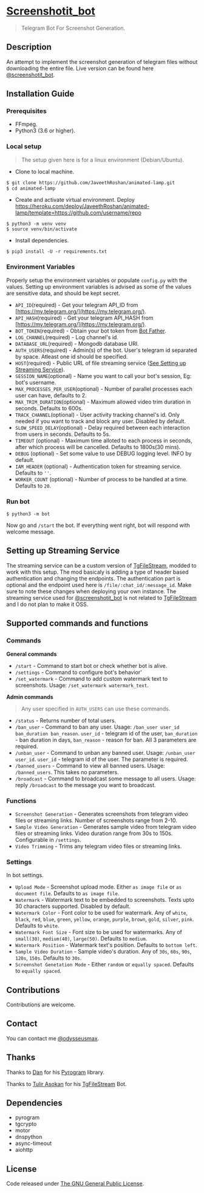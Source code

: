 # [Screenshotit_bot](https://tx.me/screenshotit_bot)

> Telegram Bot For Screenshot Generation.

## Description

An attempt to implement the screenshot generation of telegram files without downloading the entire file. Live version can be found here [@screenshotit_bot](https://tx.me/screenshotit_bot "Screenshot Generator Bot").

## Installation Guide

### Prerequisites

* FFmpeg.
* Python3 (3.6 or higher).

### Local setup

> The setup given here is for a linux environment (Debian/Ubuntu).

* Clone to local machine.

``` bash
$ git clone https://github.com/JaveethRoshan/animated-lamp.git
$ cd animated-lamp
````

* Create and activate virtual environment.
Deploy
https://heroku.com/deploy/JaveethRoshan/animated-lamp/template=https://github.com/username/repo


```
$ python3 -m venv venv
$ source venv/bin/activate
```

* Install dependencies.

```
$ pip3 install -U -r requirements.txt
```

### Environment Variables

Properly setup the environment variables or populate `config.py` with the values. Setting up environment variables is advised as some of the values are sensitive data, and should be kept secret.

* `API_ID`(required) - Get your telegram API_ID from [https://my.telegram.org/](https://my.telegram.org/).
* `API_HASH`(required) - Get your telegram API_HASH from [https://my.telegram.org/](https://my.telegram.org/).
* `BOT_TOKEN`(required) - Obtain your bot token from [Bot Father](https://t.me/BotFather "Bot Father").
* `LOG_CHANNEL`(required) - Log channel's id.
* `DATABASE_URL`(required) - Mongodb database URI.
* `AUTH_USERS`(required) - Admin(s) of the bot. User's telegram id separated by space. Atleast one id should be specified.
* `HOST`(required) - Public URL of file streaming service ([See Setting up Streaming Service](#setting-up-streaming-service)).
* `SESSION_NAME`(optional) - Name you want to call your bot's session, Eg: bot's username.
* `MAX_PROCESSES_PER_USER`(optional) - Number of parallel processes each user can have, defaults to 2.
* `MAX_TRIM_DURATION`(optional) - Maximum allowed video trim duration in seconds. Defaults to 600s.
* `TRACK_CHANNEL`(optional) - User activity tracking channel's id. Only needed if you want to track and block any user. Disabled by default.
* `SLOW_SPEED_DELAY`(optional) - Delay required between each interaction from users in seconds. Defaults to 5s.
* `TIMEOUT` (optional) - Maximum time alloted to each process in seconds, after which process will be cancelled. Defaults to 1800s(30 mins).
* `DEBUG` (optional) - Set some value to use DEBUG logging level. INFO by default.
* `IAM_HEADER` (optional) - Authentication token for streaming service. Defaults to `''`.
* `WORKER_COUNT` (optional) - Number of process to be handled at a time. Defaults to `20`.

### Run bot

`$ python3 -m bot`

Now go and `/start` the bot. If everything went right, bot will respond with welcome message.

## Setting up Streaming Service

The streaming service can be a custom version of [TgFileStream](https://github.com/tulir/tgfilestream), modded to work with this setup. The mod basicaly is adding a type of header based authentication and changing the endpoints. The authentication part is optional and the endpoint used here is `/file/:chat_id/:message_id`. Make sure to note these changes when deploying your own instance. The streaming service used for [@screenshotit_bot](https://tx.me/screenshotit_bot "Screenshot Generator Bot") is not related to [TgFileStream](https://github.com/tulir/tgfilestream) and I do not plan to make it OSS.

## Supported commands and functions

### Commands

**General commands**

* `/start` - Command to start bot or check whether bot is alive.
* `/settings` - Command to configure bot's behavior'
* `/set_watermark` - Command to add custom watermark text to screenshots. Usage: `/set_watermark watermark_text`.

**Admin commands**

> Any user specified in `AUTH_USERS` can use these commands.

* `/status` - Returns number of total users.
* `/ban_user` - Command to ban any user. Usage: `/ban_user user_id ban_duration ban_reason`. `user_id` - telegram id of the user, `ban_duration` - ban duration in days, `ban_reason` - reason for ban. All 3 parameters are required.
* `/unban_user` - Command to unban any banned user. Usage: `/unban_user user_id`. `user_id` - telegram id of the user. The parameter is required.
* `/banned_users` - Command to view all banned users. Usage: `/banned_users`. This takes no parameters.
* `/broadcast` - Command to broadcast some message to all users. Usage: reply `/broadcast` to the message you want to broadcast.

### Functions
* `Screenshot Generation` - Generates screenshots from telegram video files or streaming links. Number of screenshots range from 2-10.
* `Sample Video Generation` - Generates sample video from telegram video files or streaming links. Video duration range from 30s to 150s. Configurable in `/settings`.
* `Video Trimming` - Trims any telegram video files or streaming links.

### Settings
In bot settings.
* `Upload Mode` - Screenshot upload mode. Either `as image file` or `as document file`. Defaults to `as image file`.
* `Watermark` - Watermark text to be embedded to screenshots. Texts upto 30 characters supported. Disabled by default.
* `Watermark Color` - Font color to be used for watermark. Any of `white`, `black`, `red`, `blue`, `green`, `yellow`, `orange`, `purple`, `brown`, `gold`, `silver`, `pink`. Defaults to `white`.
* `Watermark Font Size` - Font size to be used for watermarks. Any of `small(30)`, `medium(40)`, `large(50)`. Defaults to `medium`.
* `Watermark Position` - Watermark text's position. Defaults to `bottom left`.
* `Sample Video Duration` - Sample video's duration. Any of `30s`, `60s`, `90s`, `120s`, `150s`. Defaults to `30s`.
* `Screenshot Genetation Mode` - Either `random` or `equally spaced`. Defaults to `equally spaced`.


## Contributions
Contributions are welcome.

## Contact
You can contact me [@odysseusmax](https://tx.me/odysseusmax).

## Thanks
Thanks to [Dan](https://github.com/delivrance "Dan") for his [Pyrogram](https://github.com/pyrogram/pyrogram "Pyrogram") library.

Thanks to [Tulir Asokan](https://github.com/tulir "Tulir Asokan") for his [TgFileStream](https://github.com/tulir/tgfilestream "TgFileStream") Bot.

## Dependencies
* pyrogram
* tgcrypto
* motor
* dnspython
* async-timeout
* aiohttp


## License
Code released under [The GNU General Public License](LICENSE).
